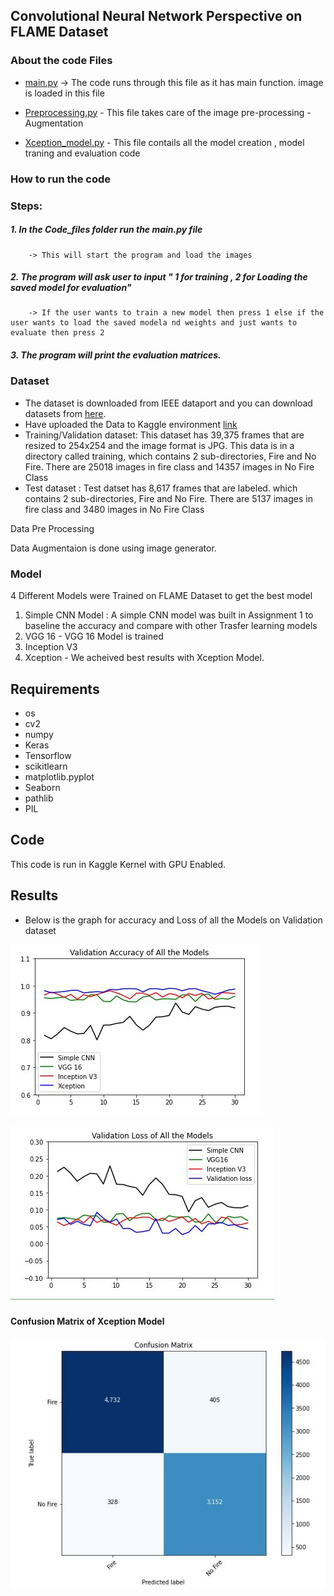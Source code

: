 ## Convolutional Neural Network Perspective on FLAME Dataset


### About the code Files 
* [main.py](https://github.com/smrutisanchita/CE888/blob/main/Project_1/Code_Files/main.py) -> The code runs through this file as it has main function. image is loaded in this file

*  [Preprocessing.py](https://github.com/smrutisanchita/CE888/blob/main/Project_1/Code_Files/PreProcessing.py) - This file takes care of the image pre-processing - Augmentation
*  [Xception_model.py](https://github.com/smrutisanchita/CE888/blob/main/Project_1/Code_Files/Xception_Model.py) - This file contails all the model creation , model traning and evaluation code

### How to run the code 
### Steps:

##### 1. In the Code_files folder run the main.py file  

        -> This will start the program and load the images
        
##### 2. The program will ask user to input " 1 for training , 2 for Loading the saved model for evaluation" 

        -> If the user wants to train a new model then press 1 else if the user wants to load the saved modela nd weights and just wants to evaluate then press 2
        
##### 3. The program will print the evaluation matrices. 


### Dataset
* The dataset is downloaded from IEEE dataport and you can download datasets from [here](https://essexuniversity-my.sharepoint.com/:f:/g/personal/hr17576_essex_ac_uk/EplQh6rwA8pJhHP0jKfg6-kBVHyb1BE9TCAj4MVR0tyOEA?e=Uo6PLD).
* Have uploaded the Data to Kaggle environment [link](https://www.kaggle.com/smrutisanchitadas/flame-dataset-fire-classification)
* Training/Validation dataset: This dataset has 39,375 frames that are resized to 254x254 and the image format is JPG. This data is in a directory called training, which contains 2 sub-directories, Fire and No Fire. There are 25018 images in fire class and 14357 images in No Fire Class
* Test dataset : Test datset has 8,617 frames that are labeled.  which contains 2 sub-directories, Fire and No Fire. There are 5137 images in fire class and 3480 images in No Fire Class

Data Pre Processing

Data Augmentaion is done using image generator. 

### Model
4 Different Models were Trained on FLAME Dataset to get the best model
1. Simple CNN Model : A simple CNN model was built in Assignment 1 to baseline the accuracy and compare with other Trasfer learning models
2. VGG 16 - VGG 16 Model is trained
3. Inception V3 
4. Xception  - We acheived best results with Xception Model.


## Requirements
* os
* cv2
* numpy
* Keras 
* Tensorflow
* scikitlearn
* matplotlib.pyplot
* Seaborn
* pathlib
* PIL

## Code
This code is run in Kaggle Kernel with GPU Enabled.

## Results
* Below is the graph for accuracy and Loss of all the Models on Validation dataset

![Accuracy](https://github.com/smrutisanchita/CE888/blob/main/Project_1/val_acc.JPG)

![Loss](https://github.com/smrutisanchita/CE888/blob/main/Project_1/val_loss.JPG)

#### Confusion Matrix of Xception Model

![Confusion Matrix](https://github.com/smrutisanchita/CE888/blob/main/Project_1/Xception_cm.JPG)


